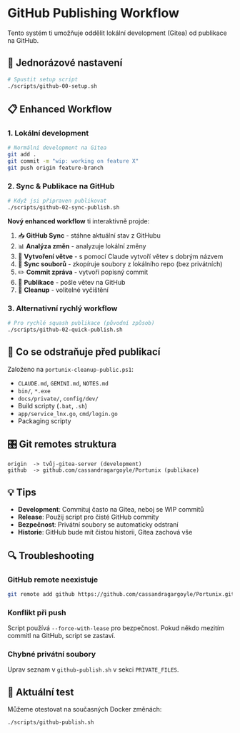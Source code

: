 # GitHub Publishing Workflow

Tento systém ti umožňuje oddělit lokální development (Gitea) od publikace na GitHub.

## 🔧 Jednorázové nastavení

```bash
# Spustit setup script
./scripts/github-00-setup.sh
```

## 📋 Enhanced Workflow

### 1. Lokální development
```bash
# Normální development na Gitea
git add .
git commit -m "wip: working on feature X"
git push origin feature-branch
```

### 2. Sync & Publikace na GitHub
```bash
# Když jsi připraven publikovat
./scripts/github-02-sync-publish.sh
```

**Nový enhanced workflow** ti interaktivně projde:
1. 📥 **GitHub Sync** - stáhne aktuální stav z GitHubu
2. 📊 **Analýza změn** - analyzuje lokální změny
3. 🌿 **Vytvoření větve** - s pomocí Claude vytvoří větev s dobrým názvem
4. 📁 **Sync souborů** - zkopíruje soubory z lokálního repo (bez privátních)
5. ✏️ **Commit zpráva** - vytvoří popisný commit
6. 🚀 **Publikace** - pošle větev na GitHub
7. 🧹 **Cleanup** - volitelné vyčištění

### 3. Alternativní rychlý workflow
```bash
# Pro rychlé squash publikace (původní způsob)
./scripts/github-02-quick-publish.sh
```

## 📁 Co se odstraňuje před publikací

Založeno na `portunix-cleanup-public.ps1`:
- `CLAUDE.md`, `GEMINI.md`, `NOTES.md`
- `bin/`, `*.exe`
- `docs/private/`, `config/dev/`
- Build scripty (`.bat`, `.sh`)
- `app/service_lnx.go`, `cmd/login.go`
- Packaging scripty

## 🎛️ Git remotes struktura

```
origin  -> tvůj-gitea-server (development)
github  -> github.com/cassandragargoyle/Portunix (publikace)
```

## 💡 Tips

- **Development**: Commituj často na Gitea, neboj se WIP commitů
- **Release**: Použij script pro čisté GitHub commity
- **Bezpečnost**: Privátní soubory se automaticky odstraní
- **Historie**: GitHub bude mít čistou historii, Gitea zachová vše

## 🔍 Troubleshooting

### GitHub remote neexistuje
```bash
git remote add github https://github.com/cassandragargoyle/Portunix.git
```

### Konflikt při push
Script používá `--force-with-lease` pro bezpečnost. Pokud někdo mezitím commitl na GitHub, script se zastaví.

### Chybné privátní soubory
Uprav seznam v `github-publish.sh` v sekci `PRIVATE_FILES`.

## 🚀 Aktuální test

Můžeme otestovat na současných Docker změnách:
```bash
./scripts/github-publish.sh
```